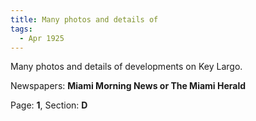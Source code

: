 ```yaml
---  
title: Many photos and details of  
tags:  
  - Apr 1925  
---  
```

  
Many photos and details of developments on Key Largo.  
  
Newspapers: **Miami Morning News or The Miami Herald**  
  
Page: **1**, Section: **D** 
